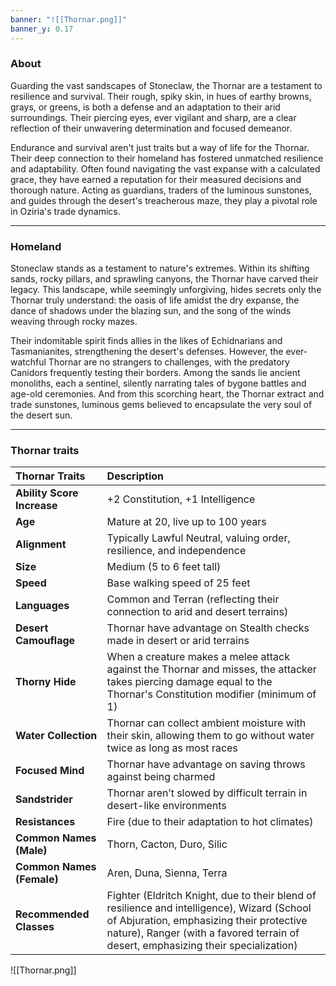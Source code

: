 ```yaml
---
banner: "![[Thornar.png]]"
banner_y: 0.17
---
```

### About

Guarding the vast sandscapes of Stoneclaw, the Thornar are a testament to resilience and survival. Their rough, spiky skin, in hues of earthy browns, grays, or greens, is both a defense and an adaptation to their arid surroundings. Their piercing eyes, ever vigilant and sharp, are a clear reflection of their unwavering determination and focused demeanor.

Endurance and survival aren't just traits but a way of life for the Thornar. Their deep connection to their homeland has fostered unmatched resilience and adaptability. Often found navigating the vast expanse with a calculated grace, they have earned a reputation for their measured decisions and thorough nature. Acting as guardians, traders of the luminous sunstones, and guides through the desert's treacherous maze, they play a pivotal role in Oziria's trade dynamics.

-----
### Homeland

Stoneclaw stands as a testament to nature's extremes. Within its shifting sands, rocky pillars, and sprawling canyons, the Thornar have carved their legacy. This landscape, while seemingly unforgiving, hides secrets only the Thornar truly understand: the oasis of life amidst the dry expanse, the dance of shadows under the blazing sun, and the song of the winds weaving through rocky mazes.

Their indomitable spirit finds allies in the likes of Echidnarians and Tasmanianites, strengthening the desert's defenses. However, the ever-watchful Thornar are no strangers to challenges, with the predatory Canidors frequently testing their borders. Among the sands lie ancient monoliths, each a sentinel, silently narrating tales of bygone battles and age-old ceremonies. And from this scorching heart, the Thornar extract and trade sunstones, luminous gems believed to encapsulate the very soul of the desert sun.

-----
### Thornar traits

| **Thornar Traits** | **Description** |
|:-------------------|:------------------|
| **Ability Score Increase** | +2 Constitution, +1 Intelligence |
| **Age** | Mature at 20, live up to 100 years |
| **Alignment** | Typically Lawful Neutral, valuing order, resilience, and independence |
| **Size** | Medium (5 to 6 feet tall) |
| **Speed** | Base walking speed of 25 feet |
| **Languages** | Common and Terran (reflecting their connection to arid and desert terrains) |
| **Desert Camouflage** | Thornar have advantage on Stealth checks made in desert or arid terrains |
| **Thorny Hide** | When a creature makes a melee attack against the Thornar and misses, the attacker takes piercing damage equal to the Thornar's Constitution modifier (minimum of 1) |
| **Water Collection** | Thornar can collect ambient moisture with their skin, allowing them to go without water twice as long as most races |
| **Focused Mind** | Thornar have advantage on saving throws against being charmed |
| **Sandstrider** | Thornar aren’t slowed by difficult terrain in desert-like environments |
| **Resistances** | Fire (due to their adaptation to hot climates) |
| **Common Names (Male)** | Thorn, Cacton, Duro, Silic |
| **Common Names (Female)** | Aren, Duna, Sienna, Terra |
| **Recommended Classes** | Fighter (Eldritch Knight, due to their blend of resilience and intelligence), Wizard (School of Abjuration, emphasizing their protective nature), Ranger (with a favored terrain of desert, emphasizing their specialization) |

![[Thornar.png]]